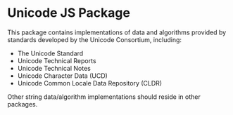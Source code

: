 # Unicode JS Package

This package contains implementations of data and algorithms provided by
standards developed by the Unicode Consortium, including:
* The Unicode Standard
* Unicode Technical Reports
* Unicode Technical Notes
* Unicode Character Data (UCD)
* Unicode Common Locale Data Repository (CLDR)

Other string data/algorithm implementations should reside in other packages.
